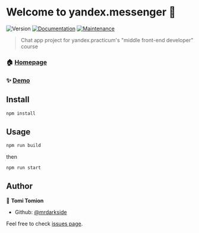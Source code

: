# Welcome to yandex.messenger 👋

![Version](https://img.shields.io/badge/version-0.1.0-blue.svg?cacheSeconds=2592000)
[![Documentation](https://img.shields.io/badge/documentation-yes-brightgreen.svg)](https://github.com/mrdarkside/middle.messenger.praktikum.yandex#readme)
[![Maintenance](https://img.shields.io/badge/Maintained%3F-yes-green.svg)](https://github.com/mrdarkside/middle.messenger.praktikum.yandex/graphs/commit-activity)

> Chat app project for yandex.practicum's &#34;middle front-end developer&#34; course

### 🏠 [Homepage](https://github.com/mrdarkside/middle.messenger.praktikum.yandex#readme)

### ✨ [Demo](https://enchanting-mermaid-704166.netlify.app/)

## Install

```sh
npm install
```

## Usage

```sh
npm run build
```

then

```sh
npm run start
```

## Author

👤 **Tomi Tomion**

- Github: [@mrdarkside](https://github.com/mrdarkside)

Feel free to check [issues page](https://github.com/mrdarkside/middle.messenger.praktikum.yandex/issues).

